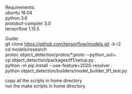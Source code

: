 Requirements:  
ubuntu 18.04  
python 3.6  
protobuf-compiler 3.0  
tensorflow 1.15.5  
  
  
Guide:  
git clone https://github.com/tensorflow/models.git -b r2  
cd models/research  
protoc object_detection/protos/*.proto --python_out=.  
cp object_detection/packages/tf1/setup.py .  
python -m pip install --use-feature=2020-resolver .  
python object_detection/builders/model_builder_tf1_test.py  

copy all the scripts in home directory  
run the make scripts in home directory  
